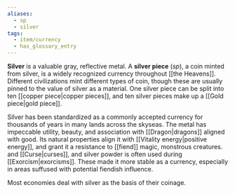 ```yaml
---
aliases:
  - sp
  - silver
tags:
  - item/currency
  - has_glossary_entry
---
```

**Silver** is a valuable gray, reflective metal. A **silver piece** (*sp*), a coin minted from silver, is a widely recognized currency throughout [[the Heavens]]. Different civilizations mint different types of coin, though these are usually pinned to the value of silver as a material. One silver piece can be split into ten [[copper piece|copper pieces]], and ten silver pieces make up a [[Gold piece|gold piece]].

Silver has been standardized as a commonly accepted currency for thousands of years in many lands across the skyseas. The metal has impeccable utility, beauty, and association with [[Dragon|dragons]] aligned with good. Its natural properties align it with [[Vitality energy|positive energy]], and grant it a resistance to [[fiend]] magic, monstrous creatures. and [[Curse|curses]], and silver powder is often used during [[Exorcism|exorcisms]]. These made it more stable as a currency, especially in areas suffused with potential fiendish influence.

Most economies deal with silver as the basis of their coinage.

